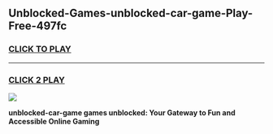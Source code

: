 
## Unblocked-Games-unblocked-car-game-Play-Free-497fc
<h3>
<a href="https://premium76.site?title=unblocked-car-game&ref=18A">CLICK TO PLAY</a></h3>
<hr>

<h3>
<a href="https://premium76.site?title=unblocked-car-game&ref=18A">CLICK 2 PLAY</a>
  
</h3>

<a href="https://premium76.site?title=unblocked-car-game&ref=18A"><img src="https://clearcache.store/games.png"></a>


**unblocked-car-game games unblocked: Your Gateway to Fun and Accessible Online Gaming**
